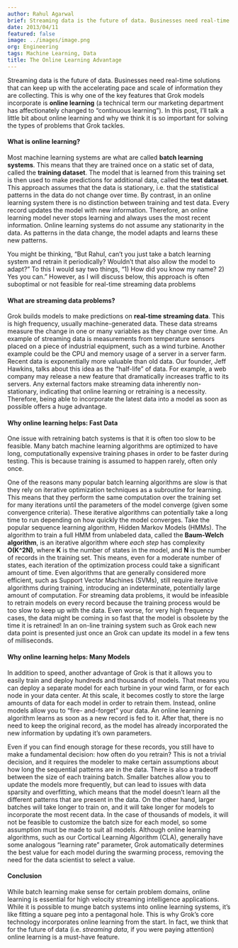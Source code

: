 ```yaml
---
author: Rahul Agarwal
brief: Streaming data is the future of data. Businesses need real-time solutions that can keep up with the accelerating pace and scale of information they are
date: 2013/04/11
featured: false
image: ../images/image.png
org: Engineering
tags: Machine Learning, Data
title: The Online Learning Advantage
---
```


Streaming data is the future of data. Businesses need real-time solutions that
can keep up with the accelerating pace and scale of information they are
collecting. This is why one of the key features that Grok models incorporate is
**online learning** (a technical term our marketing department has
affectionately changed to “continuous learning”). In this post, I’ll talk a
little bit about online learning and why we think it is so important for solving
the types of problems that Grok tackles.

#### What is online learning?

Most machine learning systems are what are called **batch learning systems**.
This means that they are trained once on a static set of data, called the
**training dataset**. The model that is learned from this training set is then
used to make predictions for additional data, called the **test dataset**. This
approach assumes that the data is stationary, i.e. that the statistical patterns
in the data do not change over time. By contrast, in an online learning system
there is no distinction between training and test data. Every record updates the
model with new information. Therefore, an online learning model never stops
learning and always uses the most recent information. Online learning systems do
not assume any stationarity in the data. As patterns in the data change, the
model adapts and learns these new patterns.

You might be thinking, “But Rahul, can’t you just take a batch learning system
and retrain it periodically? Wouldn’t that also allow the model to adapt?” To
this I would say two things, “1) How did you know my name? 2) Yes you can.”
However, as I will discuss below, this approach is often suboptimal or not
feasible for real-time streaming data problems

#### What are streaming data problems?

Grok builds models to make predictions on **real-time streaming data**. This is
high frequency, usually machine-generated data. These data streams measure the
change in one or many variables as they change over time. An example of
streaming data is measurements from temperature sensors placed on a piece of
industrial equipment, such as a wind turbine. Another example could be the CPU
and memory usage of a server in a server farm. Recent data is exponentially more
valuable than old data. Our founder, Jeff Hawkins, talks about this idea as the
“half-life” of data. For example, a web company may release a new feature that
dramatically increases traffic to its servers. Any external factors make
streaming data inherently non-stationary, indicating that online learning or
retraining is a necessity. Therefore, being able to incorporate the latest data
into a model as soon as possible offers a huge advantage.

#### Why online learning helps: Fast Data

One issue with retraining batch systems is that it is often too slow to be
feasible. Many batch machine learning algorithms are optimized to have long,
computationally expensive training phases in order to be faster during testing.
This is because training is assumed to happen rarely, often only once.

One of the reasons many popular batch learning algorithms are slow is that they
rely on iterative optimization techniques as a subroutine for learning. This
means that they perform the same computation over the training set for many
iterations until the parameters of the model converge (given some convergence
criteria). These iterative algorithms can potentially take a long time to run
depending on how quickly the model converges. Take the popular sequence learning
algorithm, Hidden Markov Models (HMMs). The algorithm to train a full HMM from
unlabeled data, called the **Baum-Welch algorithm**, is an iterative algorithm
where *each step* has complexity **O(K^2N)**, where **K** is the number of
states in the model, and **N** is the number of records in the training set.
This means, even for a moderate number of states, each iteration of the
optimization process could take a significant amount of time. Even algorithms
that are generally considered more efficient, such as Support Vector Machines
(SVMs), still require iterative algorithms during training, introducing an
indeterminate, potentially large amount of computation. For streaming data
problems, it would be infeasible to retrain models on every record because the
training process would be too slow to keep up with the data. Even worse, for
very high frequency cases, the data might be coming in so fast that the model is
obsolete by the time it is retrained! In an on-line training system such as Grok
each new data point is presented just once an Grok can update its model in a few
tens of milliseconds.

#### Why online learning helps: Many Models

In addition to speed, another advantage of Grok is that it allows you to easily
train and deploy hundreds and thousands of models. That means you can deploy a
separate model for each turbine in your wind farm, or for each node in your data
center. At this scale, it becomes costly to store the large amounts of data for
each model in order to retrain them. Instead, online models allow you to “fire-
and-forget” your data. An online learning algorithm learns as soon as a new
record is fed to it. After that, there is no need to keep the original record,
as the model has already incorporated the new information by updating it’s own
parameters.

Even if you can find enough storage for these records, you still have to make a
fundamental decision: how often do you retrain? This is not a trivial decision,
and it requires the modeler to make certain assumptions about how long the
sequential patterns are in the data. There is also a tradeoff between the size
of each training batch. Smaller batches allow you to update the models more
frequently, but can lead to issues with data sparsity and overfitting, which
means that the model doesn’t learn all the different patterns that are present
in the data. On the other hand, larger batches will take longer to train on, and
it will take longer for models to incorporate the most recent data. In the case
of thousands of models, it will not be feasible to customize the batch size for
each model, so some assumption must be made to suit all models. Although online
learning algorithms, such as our Cortical Learning Algorithm (CLA), generally
have some analogous “learning rate” parameter, Grok automatically determines the
best value for each model during the swarming process, removing the need for the
data scientist to select a value.

#### Conclusion

While batch learning make sense for certain problem domains, online learning is
essential for high velocity streaming intelligence applications. While it is
possible to munge batch systems into online learning systems, it’s like fitting
a square peg into a pentagonal hole. This is why Grok’s core technology
incorporates online learning from the start.  In fact, we think that for the
future of data (i.e. *streaming data*, if you were paying attention) online
learning is a must-have feature.
